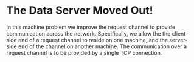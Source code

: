# The Data Server Moved Out!

In this machine problem we improve the request channel to provide communication across the network. Specifically, we allow the the client-side end of a request channel to reside on one machine, and the server-side end of the channel on another machine. The communication over a request channel is to be provided by a single TCP connection.
